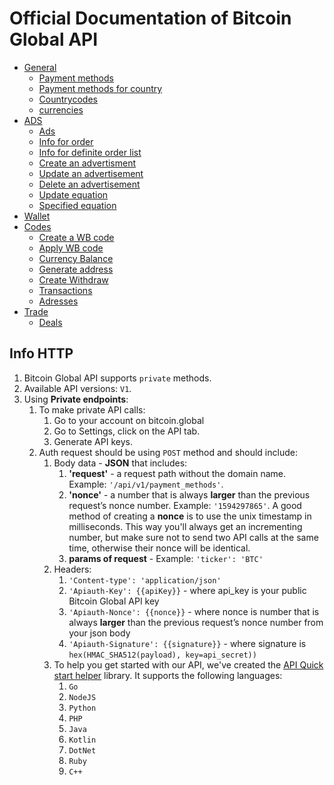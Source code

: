 # Official Documentation of Bitcoin Global API

* [General](/General.md)
    * [Payment methods](/General.md#payment-methods)
    * [Payment methods for country](/General.md#payment-methods-for-country)
    * [Countrycodes](/General.md#countrycodes)
    * [currencies](/General.md#currencies)
* [ADS](/Ads.md)
    * [Ads](#ads)
    * [Info for order](/Ads.md#info-for-order)
    * [Info for definite order list](/Ads.md#info-for-definite-order-list)
    * [Create an advertisment](/Ads.md#create-an-advertisement)
    * [Update an advertisement](/Ads.md#update-an-advertisement)
    * [Delete an advertisement](/Ads.md#delete-an-advertisement)
    * [Update equation](/Ads.md#update-equation)
    * [Specified equation](/Ads.md#specified-equation)
 * [Wallet](/Wallet.md)
 * [Codes](/Wallet.md#codes)
    * [Create a WB code](/Wallet.md#create-a-wb-code)
    * [Apply WB code](/Wallet.md#apply-wb-code)
    * [Currency Balance](/Wallet.md#currency-balance)
    * [Generate address](/Wallet.md#generate-address)
    * [Create Withdraw](/Wallet.md#create-withdraw)
    * [Transactions](/Wallet.md#Transactions)
    * [Adresses](/Wallet.md#Adresses)
 * [Trade](/Trade.md)
    * [Deals](/Trade.md#deals)
 
 
## Info HTTP

1. Bitcoin Global API supports `private` methods.
2. Available API versions: `V1`.
3. Using **Private endpoints**:
    1. To make private API calls:
        1. Go to your account on bitcoin.global
        2. Go to Settings, click on the API tab.
        3. Generate API keys.
    2. Auth request should be using `POST` method and should include:
        1. Body data - **JSON** that includes:
            1. **'request'** - a request path without the domain name. Example: `'/api/v1/payment_methods'`.
            2. **'nonce'** - a number that is always **larger** than the previous request’s nonce number. Example: `'1594297865'`. A good method of creating a **nonce** is to use the unix timestamp in milliseconds. This way you'll always get an incrementing number, but make sure not to send two API calls at the same time, otherwise their nonce will be identical.
            3. **params of request** - Example: `'ticker': 'BTC'`
        2. Headers:
            1. `'Content-type': 'application/json'`
            2. `'Apiauth-Key': {{apiKey}}` - where api_key is your public Bitcoin Global API key
            3. `'Apiauth-Nonce': {{nonce}}` - where nonce is  number that is always **larger** than the previous request’s nonce number from your json body
            4. `'Apiauth-Signature': {{signature}}` - where signature is `hex(HMAC_SHA512(payload), key=api_secret))`
        3. To help you get started with our API, we've created the [API Quick start helper](https://github.com/bohdanBG/BGapi_quickstart) library. It supports the following languages:
            1. ``Go``
            2. ``NodeJS``
            3. ``Python``
            4. ``PHP``
            5. ``Java``
            6. ``Kotlin``
            7. ``DotNet``
            8. ``Ruby``
            9. ``C++``
